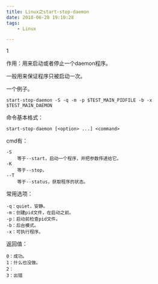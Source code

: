 ```yaml
---
title: Linux之start-stop-daemon
date: 2018-06-28 19:10:28
tags:
	- Linux

---
```


1

作用：用来启动或者停止一个daemon程序。

一般用来保证程序只被启动一次。



一个例子。

```
start-stop-daemon -S -q -m -p $TEST_MAIN_PIDFILE -b -x $TEST_MAIN_DAEMON
```

命令基本格式：

```
start-stop-daemon [<option> ...] <command>
```

cmd有：

```
-S
	等于--start，启动一个程序，并把参数传递给它。
-K
	等于--stop，
--T
	等于--status，获取程序的状态。

```

常用选项：

```
-q：quiet，安静。
-m：创建pid文件，在启动之前。
-p：启动前检查pid文件。
-b：后台模式。
-x：可执行程序。
```



返回值：

```
0：成功。
1：什么也没做。
2：
3：出错
```

